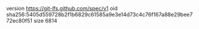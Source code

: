 version https://git-lfs.github.com/spec/v1
oid sha256:5405d559728b2f1b6829c61585a9e3e14d73c4c76f167a88e29bee772ec80f51
size 6814
